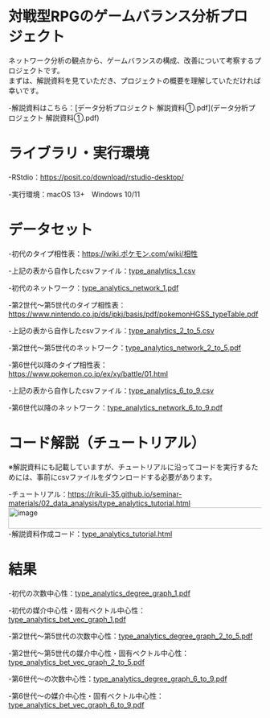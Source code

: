 # 対戦型RPGのゲームバランス分析プロジェクト
ネットワーク分析の観点から、ゲームバランスの構成、改善について考察するプロジェクトです。<br>
まずは、解説資料を見ていただき、プロジェクトの概要を理解していただければ幸いです。

-解説資料はこちら：[データ分析プロジェクト 解説資料①.pdf](データ分析プロジェクト 解説資料①.pdf)

# ライブラリ・実行環境

-RStdio：https://posit.co/download/rstudio-desktop/

-実行環境：macOS 13+　Windows 10/11

# データセット

-初代のタイプ相性表：https://wiki.ポケモン.com/wiki/相性 

-上記の表から自作したcsvファイル：[type_analytics_1.csv](type_analytics_1.csv/) 

-初代のネットワーク：[type_analytics_network_1.pdf](type_analytics_network_1.pdf/)

-第2世代〜第5世代のタイプ相性表：https://www.nintendo.co.jp/ds/ipkj/basis/pdf/pokemonHGSS_typeTable.pdf 

-上記の表から自作したcsvファイル：[type_analytics_2_to_5.csv](type_analytics_2_to_5.csv/)

-第2世代〜第5世代のネットワーク：[type_analytics_network_2_to_5.pdf](type_analytics_network_2_to_5.pdf/)

-第6世代以降のタイプ相性表：https://www.pokemon.co.jp/ex/xy/battle/01.html 

-上記の表から自作したcsvファイル：[type_analytics_6_to_9.csv](type_analytics_6_to_9.csv/)

-第6世代以降のネットワーク：[type_analytics_network_6_to_9.pdf](type_analytics_network_6_to_9.pdf/)

# コード解説（チュートリアル）
※解説資料にも記載していますが、チュートリアルに沿ってコードを実行するためには、事前にcsvファイルをダウンロードする必要があります。

-チュートリアル：https://rikuli-35.github.io/seminar-materials/02_data_analysis/type_analytics_tutorial.html<img width="824" height="42" alt="image" src="https://github.com/user-attachments/assets/55d8753a-862d-451e-823a-8547526a14c9" />
-解説資料作成コード：[type_analytics_tutorial.html](type_analytics_tutorial.html/)

# 結果
-初代の次数中心性：[type_analytics_degree_graph_1.pdf](type_analytics_degree_graph_1.pdf/)

-初代の媒介中心性・固有ベクトル中心性：[type_analytics_bet_vec_graph_1.pdf](type_analytics_bet_vec_graph_1.pdf/)

-第2世代〜第5世代の次数中心性：[type_analytics_degree_graph_2_to_5.pdf](type_analytics_degree_graph_2_to_5.pdf/)

-第2世代〜第5世代の媒介中心性・固有ベクトル中心性：[type_analytics_bet_vec_graph_2_to_5.pdf](type_analytics_bet_vec_graph_2_to_5.pdf/)

-第6世代〜の次数中心性：[type_analytics_degree_graph_6_to_9.pdf](type_analytics_degree_graph_6_to_9.pdf/)

-第6世代〜の媒介中心性・固有ベクトル中心性：[type_analytics_bet_vec_graph_6_to_9.pdf](type_analytics_bet_vec_graph_6_to_9.pdf/)





